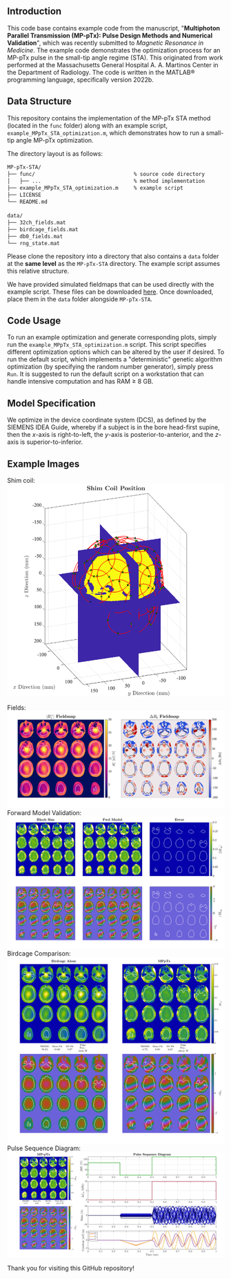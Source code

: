 ## Introduction

This code base contains example code from the manuscript, "**Multiphoton Parallel Transmission (MP-pTx): Pulse Design Methods and Numerical Validation**", which was recently submitted to *Magnetic Resonance in Medicine*. The example code demonstrates the optimization process for an MP-pTx pulse in the small-tip angle regime (STA). This originated from work performed at the Massachusetts General Hospital A. A. Martinos Center in the Department of Radiology. The code is written in the MATLAB® programming language, specifically version 2022b.

## Data Structure

This repository contains the implementation of the MP-pTx STA method (located in the `func` folder) along with an example script, `example_MPpTx_STA_optimization.m`, which demonstrates how to run a small-tip angle MP-pTx optimization.

The directory layout is as follows:

```text
MP-pTx-STA/
├── func/                                % source code directory
│   ├── ...                              % method implementation
├── example_MPpTx_STA_optimization.m     % example script
├── LICENSE
└── README.md

data/
├── 32ch_fields.mat
├── birdcage_fields.mat
├── db0_fields.mat
└── rng_state.mat              
```

Please clone the repository into a directory that also contains a `data` folder at the **same level** as the `MP-pTx-STA` directory. The example script assumes this relative structure.

We have provided simulated fieldmaps that can be used directly with the example script. These files can be downloaded [here](https://www.dropbox.com/scl/fo/9kvi9s21uq57isgxc4ong/AGcDuq1vLbTxNL9U_-bd4DE?rlkey=dyilcw9y98m1drx86m82d8a4i&st=jx9r5nbh&dl=0). Once downloaded, place them in the `data` folder alongside `MP-pTx-STA`.

## Code Usage

To run an example optimization and generate corresponding plots, simply run the `example_MPpTx_STA_optimization.m` script. This script specifies different optimization options which can be altered by the user if desired. To run the default script, which implements a "deterministic" genetic algorithm optimization (by specifying the random number generator), simply press ``Run``. It is suggested to run the default script on a workstation that can handle intensive computation and has RAM $\geq$ 8 GB.

## Model Specification

We optimize in the device coordinate system (DCS), as defined by the SIEMENS IDEA Guide, whereby if a subject is in the bore head-first supine, then the $x$-axis is right-to-left, the $y$-axis is posterior-to-anterior, and the $z$-axis is superior-to-inferior.

## Example Images

Shim coil:
<img src="./imgs/shimCoil.png" alt="shimCoil" style="zoom:75%;" />

Fields:
<img src="./imgs/fields.png" alt="shimCoil" style="zoom:75%;" />
Forward Model Validation:
<img src="./imgs/fwdSimComp.png" alt="shimCoil" style="zoom:75%;" />
Birdcage Comparison:
<img src="./imgs/birdcageCompare.png" alt="shimCoil" style="zoom:75%;" />
Pulse Sequence Diagram:
<img src="./imgs/psd.png" alt="shimCoil" style="zoom:75%;" />



Thank you for visiting this GitHub repository!
